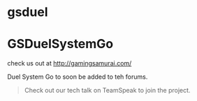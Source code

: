 gsduel
======

# GSDuelSystemGo #

check us out at http://gamingsamurai.com/

Duel System Go to soon be added to teh forums.

> Check out our tech talk on TeamSpeak to join the project.

